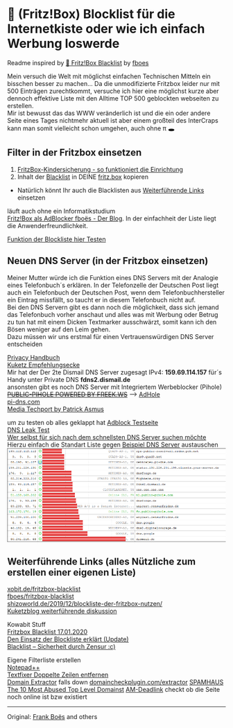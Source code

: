 :do_not_litter: (Fritz!Box)  Blocklist für die Internetkiste oder wie ich einfach Werbung loswerde
===================================
Readme inspired by [🚯 Fritz!Box Blacklist](https://github.com/fboes/fritzbox-blacklist) by [fboes](https://github.com/fboes)

Mein versuch die Welt mit möglichst einfachen Technischen Mitteln ein bisschen besser zu machen...
Da die unmodifizierte Fritzbox leider nur mit 500 Einträgen zurechtkommt, versuche ich hier eine möglichst kurze aber dennoch effektive Liste mit den Alltime TOP 500 geblockten webseiten zu erstellen.  
Mir ist bewusst das das WWW veränderlich ist und die ein oder andere Seite eines Tages nichtmehr aktuell ist aber einem großteil des InterCraps kann man somit vielleicht schon umgehen, auch ohne π **🕳**

Filter in der Fritzbox einsetzen
------------

1. [FritzBox-Kindersicherung - so funktioniert die Einrichtung](https://www.heise.de/tipps-tricks/FritzBox-Kindersicherung-so-funktioniert-die-Einrichtung-4048867.html)  
2. Inhalt der [Blacklist](https://github.com/grapefruit89/FritzBoxBlacklist/blob/master/Fritz%20500.txt) in DEINE  [fritz.box](http://www.fritz.box/) kopieren  
* Natürlich könnt Ihr auch die Blacklisten aus [Weiterführende Links](https://github.com/grapefruit89/FritzBoxBlacklist/blob/master/README.md#weiterf%C3%BChrende-links-alles-n%C3%BCtzliche-zum-erstellen-einer-eigenen-liste) einsetzen 


läuft auch ohne ein Informatikstudium  
[Fritz!Box als AdBlocker fboës - Der Blog](http://service.avm.de/help/de/FRITZ-Box-Fon-WLAN-7490/014/hilfe_internet_filter_blacklist). In der einfachheit der Liste liegt die Anwenderfreundlichkeit.  


[Funktion der Blockliste hier Testen](https://ads-blocker.com/testing/)


Neuen DNS Server (in der Fritzbox einsetzen)
-----------
Meiner Mutter würde ich die Funktion eines DNS Servers mit der Analogie eines Telefonbuch´s erklären.
In der Telefonzelle der Deutschen Post liegt auch ein Telefonbuch der Deutschen Post, wenn dem Telefonbuchhersteller ein Eintrag missfällt, so taucht er in diesem Telefonbuch nicht auf.  
Bei den DNS Servern gibt es dann noch die möglichkeit, dass sich jemand das Telefonbuch vorher anschaut und alles was mit Werbung oder Betrug zu tun hat mit einem Dicken Textmarker ausschwärzt, somit kann ich den Bösen weniger auf den Leim gehen.  
Dazu müssen wir uns erstmal für einen Vertrauenswürdigen DNS Server entscheiden  

[Privacy Handbuch](https://www.privacy-handbuch.de/handbuch_93d.htm)  
[Kuketz Empfehlungsecke](https://www.kuketz-blog.de/empfehlungsecke/#dns)  
Mir hat der Der 2te Dismail DNS Server zugesagt IPv4: **159.69.114.157** für´s Handy unter Private DNS **fdns2.dismail.de**  
ansonsten gibt es noch DNS Server mit Integriertem Werbeblocker (Pihole)  
~~[PUBLIC-PIHOLE POWERED BY FREEK.WS](https://public-pihole.com/)~~   --> [AdHole](https://adhole.org/)  
[pi-dns.com](https://pi-dns.com/)  
[Media Techport by Patrick Asmus](https://www.media-techport.de/free-dns-server/)  

um zu testen ob alles geklappt hat
[Adblock Testseite](https://blockads.fivefilters.org/?pihole)  
[DNS Leak Test](https://www.dnsleaktest.com/)  
[Wer selbst für sich nach dem schnellsten DNS Server suchen möchte](https://www.grc.com/dns/dns.htm)  
Hierzu einfach die Standart Liste gegen [Beispiel DNS Server](https://github.com/grapefruit89/FritzBoxBlacklist/blob/master/Beispiel%20DNS%20Server.ini) austauschen  
  ![sieht das ganze dann so aus](https://github.com/grapefruit89/FritzBoxBlacklist/blob/master/DNS%20Benchmark.png)

Weiterführende Links (alles Nützliche zum erstellen einer eigenen Liste)
------------
[xobit.de/fritzbox-blacklist](https://www.xobit.de/fritzbox-blacklist)  
[fboes/fritzbox-blacklist](https://github.com/fboes/fritzbox-blacklist)  
[shizoworld.de/2019/12/blockliste-der-fritzbox-nutzen/](https://shizoworld.de/2019/12/blockliste-der-fritzbox-nutzen/)  
[Kuketzblog weiterführende diskussion](https://forum.kuketz-blog.de/viewtopic.php?t=5147)  
  
Kowabit Stuff  
[Fritzbox Blacklist 17.01.2020](https://kowabit.de/fritzbox-blacklist-17-01-2020/)  
[Den Einsatz der Blockliste erklärt (Update)](https://kowabit.de/den-einsatz-der-blockliste-erklaert/)  
[Blacklist – Sicherheit durch Zensur :c)](https://kowabit.de/blcklst/)    
  
  Eigene Filterliste erstellen  
  [Notepad++](https://notepad-plus-plus.org/)  
  [Textfixer Doppelte Zeilen entfernen](https://www.textfixer.de/tools/doppelte-zeilen-entfernen.php)  
  [Domain Extractor](https://de.rakko.tools/tools/62/)  falls down [domaincheckplugin.com/extractor](http://domaincheckplugin.com/extractor)
  [SPAMHAUS The 10 Most Abused Top Level Domainst](https://www.spamhaus.org/statistics/tlds/)
  [AM-Deadlink](https://www.aignes.com/deadlink.htm)  checkt ob die Seite noch online ist bzw existiert

-----------
Original: [Frank Boës](http://3960.org) and others

